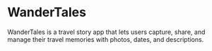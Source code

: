 # WanderTales
WanderTales is a travel story app that lets users capture, share, and manage their travel memories with photos, dates, and descriptions. 
